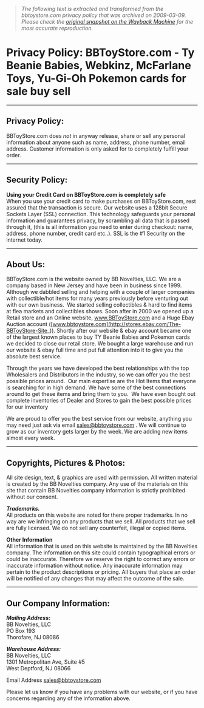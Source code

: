 > *The following text is extracted and transformed from the bbtoystore.com privacy policy that was archived on 2009-03-09. Please check the [original snapshot on the Wayback Machine](https://web.archive.org/web/20090309161319id_/http%3A//www.bbtoystore.com/store/CS_privacy.html%23privacypolicy) for the most accurate reproduction.*

# Privacy Policy: BBToyStore.com - Ty Beanie Babies, Webkinz, McFarlane Toys, Yu-Gi-Oh Pokemon cards for sale buy sell

* * *

## Privacy Policy:

BBToyStore.com does _not_ in anyway release, share or sell any personal information about anyone such as name, address, phone number, email address. Customer information is only asked for to completely fulfill your order. 

* * *

## Security Policy:

**Using your Credit Card on BBToyStore.com is completely safe**  
When you use your credit card to make purchases on BBToyStore.com, rest assured that the transaction is secure. Our website uses a 128bit Secure Sockets Layer (SSL) connection. This technology safeguards your personal information and guarantees privacy, by scrambling all data that is passed through it, (this is all information you need to enter during checkout: name, address, phone number, credit card etc..). SSL is the #1 Security on the internet today. 

* * *

## About Us:

BBToyStore.com is the website owned by BB Novelties, LLC. We are a company based in New Jersey and have been in business since 1999. Although we dabbled selling and helping with a couple of larger companies with collectible/hot items for many years previously before venturing out with our own business.  We started selling collectibles & hard to find items at flea markets and collectibles shows. Soon after in 2000 we opened up a Retail store and an Online website, www.BBToyStore.com and a Huge Ebay Auction account ([www.bbtoystore.com](http://stores.ebay.com/The-BBToyStore-Site_)). Shortly after our website & ebay account became one of the largest known places to buy TY Beanie Babies and Pokemon cards we decided to close our retail store. We bought a large warehouse and run our website & ebay full time and put full attention into it to give you the absolute best service.  

Through the years we have developed the best relationships with the top Wholesalers and Distributors in the industry, so we can offer you the best possible prices around.  Our main expertise are the Hot Items that everyone is searching for in high demand. We have some of the best connections around to get these items and bring them to you.  We have even bought out complete inventories of Dealer and Stores to gain the best possible prices for our inventory

We are proud to offer you the best service from our website, anything you may need just ask via email [sales@bbtoystore.com](mailto:sales@bbtoystore.com) . We will continue to grow as our inventory gets larger by the week. We are adding new items almost every week. 

* * *

## Copyrights, Pictures & Photos:

All site design, text, & graphics are used with permission. All written material is created by the BB Novelties company. Any use of the materials on this site that contain BB Novelties company information is strictly prohibited without our consent. 

**_Trademarks._**  
All products on this website are noted for there proper trademarks. In no way are we infringing on any products that we sell. All products that we sell are fully licensed. We do not sell any counterfeit, illegal or copied items.  

**Other Information**  
All information that is used on this website is maintained by the BB Novelties company. The information on this site could contain typographical errors or could be inaccurate. Therefore we reserve the right to correct any errors or inaccurate information without notice. Any inaccurate information may pertain to the product descriptions or pricing. All buyers that place an order will be notified of any changes that may affect the outcome of the sale.  


* * *

## Our Company Information:

**_Mailing Address:_**  
BB Novelties, LLC  
PO Box 193  
Thorofare, NJ 08086

**_Warehouse Address:_**  
BB Novelties, LLC  
1301 Metropolitan Ave, Suite #5  
West Deptford, NJ 08066

Email Address [sales@bbtoystore.com](mailto:sales@bbtoystore.com)   


Please let us know if you have any problems with our website, or if you have concerns regarding any of the information above. 
